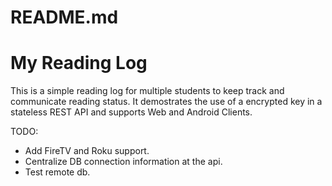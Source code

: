 # README.md
#
# My Reading Log

This is a simple reading log for multiple students to keep track and communicate reading status. It demostrates the use of a encrypted key in a stateless REST API and supports Web and Android Clients. 


TODO:

* Add FireTV and Roku support.
* Centralize DB connection information at the api. 
* Test remote db. 
